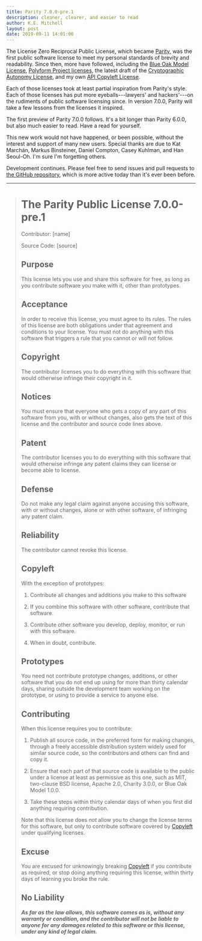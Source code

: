 ```yaml
---
title: Parity 7.0.0-pre.1
description: cleaner, clearer, and easier to read
author: K.E. Mitchell
layout: post
date: 2019-09-11 14:01:00
---
```


The License Zero Reciprocal Public License, which became [Parity](https://paritylicense.com), was the first public software license to meet my personal standards of brevity and readability.  Since then, more have followed, including the [Blue Oak Model License](https://blueoakcouncil.org/license/1.0.0), [Polyform Project licenses](https://polyformproject.org/licenses), the latest draft of the [Cryptographic Autonomy License](https://github.com/holochain/cryptographic-autonomy-license), and my own [API Copyleft License](https://github.com/kemitchell/api-copyleft-license).

Each of those licenses took at least partial inspiration from Parity's style.  Each of those licenses has put more eyeballs---lawyers' and hackers'---on the rudiments of public software licensing since.  In version 7.0.0, Parity will take a few lessons from the licenses it inspired.

The first preview of Parity 7.0.0 follows.  It's a bit longer than Parity 6.0.0, but also much easier to read.  Have a read for yourself.

This new work would not have happened, or been possible, without the interest and support of many new users.  Special thanks are due to Kat Marchán, Markus Binsteiner, Daniel Compton, Casey Kuhlman, and Han Seoul-Oh.  I'm sure I'm forgetting others.

Development continues.  Please feel free to send issues and pull requests to [the GitHub repository](https://github.com/licensezero/parity-public-license), which is more active today than it's ever been before.

---

> # The Parity Public License 7.0.0-pre.1
>
> Contributor: [name]
>
> Source Code: [source]
>
> ## Purpose
>
> This license lets you use and share this software for free, as long as you contribute software you make with it, other than prototypes.
>
> ## Acceptance
>
> In order to receive this license, you must agree to its rules.  The rules of this license are both obligations under that agreement and conditions to your license.  You must not do anything with this software that triggers a rule that you cannot or will not follow.
>
> ## Copyright
>
> The contributor licenses you to do everything with this software that would otherwise infringe their copyright in it.
>
> ## Notices
>
> You must ensure that everyone who gets a copy of any part of this software from you, with or without changes, also gets the text of this license and the contributor and source code lines above.
>
> ## Patent
>
> The contributor licenses you to do everything with this software that would otherwise infringe any patent claims they can license or become able to license.
>
> ## Defense
>
> Do not make any legal claim against anyone accusing this software, with or without changes, alone or with other software, of infringing any patent claim.
>
> ## Reliability
>
> The contributor cannot revoke this license.
>
> ## Copyleft
>
> With the exception of prototypes:
>
> 1.  Contribute all changes and additions you make to this software
>
> 2.  If you combine this software with other software, contribute that software.
>
> 3.  Contribute other software you develop, deploy, monitor, or run with this software.
>
> 4.  When in doubt, contribute.
>
> ## Prototypes
>
> You need not contribute prototype changes, additions, or other software that you do not end up using for more than thirty calendar days, sharing outside the development team working on the prototype, or using to provide a service to anyone else.
>
> ## Contributing
>
> When this license requires you to contribute:
>
> 1.  Publish all source code, in the preferred form for making changes, through a freely accessible distribution system widely used for similar source code, so the contributors and others can find and copy it.
>
> 2.  Ensure that each part of that source code is available to the public under a license at least as permissive as this one, such as MIT, two-clause BSD license, Apache 2.0, Charity 3.0.0, or Blue Oak Model 1.0.0.
>
> 3.  Take these steps within thirty calendar days of when you first did anything requiring contribution.
>
> Note that this license does _not_ allow you to change the license terms for this software, but only to contribute software covered by [Copyleft](#copyleft) under qualifying licenses.
>
> ## Excuse
>
> You are excused for unknowingly breaking [Copyleft](#copyleft) if you contribute as required, or stop doing anything requiring this license, within thirty days of learning you broke the rule.
>
> ## No Liability
>
> ***As far as the law allows, this software comes as is, without any warranty or condition, and the contributor will not be liable to anyone for any damages related to this software or this license, under any kind of legal claim.***
